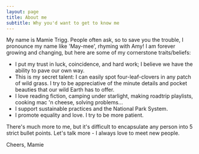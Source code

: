 ```yaml
---
layout: page
title: About me
subtitle: Why you'd want to get to know me
---
```


My name is Mamie Trigg. People often ask, so to save you the trouble, I pronounce my name like 'May-mee', rhyming with Amy! 
I am forever growing and changing, but here are some of my cornerstone traits/beliefs:

- I put my trust in luck, coincidence, and hard work; I believe we have the ability to pave our own way.
- This is my secret talent: I can easily spot four-leaf-clovers in any patch of wild grass. I try to be appreciative of the minute details and pocket beauties that our wild Earth has to offer. 
- I love reading fiction, camping under starlight, making roadtrip playlists, cooking mac 'n cheese, solving problems...
- I support sustainable practices and the National Park System. 
- I promote equality and love. I try to be more patient.

There's much more to me, but it's difficult to encapsulate any person into 5 strict bullet points. Let's talk more - I always love to meet new people. 

Cheers,
Mamie 
